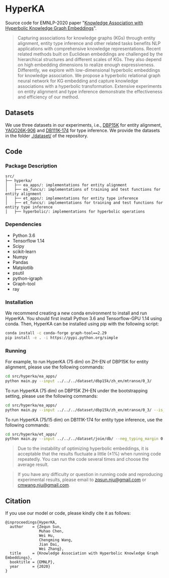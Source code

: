 # HyperKA
Source code for EMNLP-2020 paper "[Knowledge Association with Hyperbolic Knowledge Graph Embeddings](https://www.aclweb.org/anthology/2020.emnlp-main.460/)".

> Capturing associations for knowledge graphs (KGs) through entity alignment, entity type inference and other related tasks benefits NLP applications with comprehensive knowledge representations. Recent related methods built on Euclidean embeddings are challenged by the hierarchical structures and different scales of KGs. They also depend on high embedding dimensions to realize enough expressiveness. Differently, we explore with low-dimensional hyperbolic embeddings for knowledge association. We propose a hyperbolic relational graph neural network for KG embedding and capture knowledge associations with a hyperbolic transformation. Extensive experiments on entity alignment and type inference demonstrate the effectiveness and efficiency of our method.

## Datasets
We use three datasets in our experiments, i.e., [DBP15K](https://github.com/nju-websoft/JAPE) for entity alignment, [YAGO26K-906](https://github.com/JunhengH/joie-kdd19) and [DB111K-174](https://github.com/JunhengH/joie-kdd19) for type inference. We provide the datasets in the folder [./dataset/](https://github.com/nju-websoft/HyperKA/tree/main/dataset) of the repository.

## Code

### Package Description

```
src/
├── hyperka/
│   ├── ea_apps/: implementations for entity alignment
│   ├── ea_funcs/: implementations of training and test functions for entity alignment
│   ├── et_apps/: implementations for entity type inference
│   ├── et_funcs/: implementations for training and test functions for entity type inference
│   ├── hyperbolic/: implementations for hyperbolic operations
```

### Dependencies
* Python 3.6
* Tensorflow 1.14
* Scipy
* scikit-learn
* Numpy
* Pandas
* Matplotlib
* psutil
* python-igraph
* Graph-tool
* ray

### Installation
We recommend creating a new conda environment to install and run HyperKA. You should first install Python 3.6 and Tensorflow-GPU 1.14 using conda. 
Then, HyperKA can be installed using pip with the following script:
```bash
conda install -c conda-forge graph-tool==2.29
pip install -e . -i https://pypi.python.org/simple
```

### Running
For example, to run HyperKA (75 dim) on ZH-EN of DBP15K for entity alignment, please use the following commands:
```bash
cd src/hyperka/ea_apps/
python main.py --input ../../../dataset/dbp15k/zh_en/mtranse/0_3/
```

To run HyperKA (75 dim) on DBP15K ZH-EN under the bootstrapping setting, please use the following commands:
```bash
cd src/hyperka/ea_apps/
python main.py --input ../../../dataset/dbp15k/zh_en/mtranse/0_3/ --is_bp True --learning_rate 0.0005 --epsilon4triple 0.99
```

To run HyperKA (75/15 dim) on DB111K-174 for entity type inference, use the following commands:
```bash
cd src/hyperka/et_apps/
python main.py --input ../../../dataset/joie/db/ --neg_typing_margin 0.1 --neg_triple_margin 0.2 --nums_neg 30 --mapping_neg_nums 30 --batch_size 20000 --epochs 100
```

> Due to the instability of optimizing hyperbolic embeddings, it is acceptable that the results fluctuate a little (±1%) when running code repeatedly. You can run the code several times and choose the average result.

> If you have any difficulty or question in running code and reproducing experimental results, please email to zqsun.nju@gmail.com or cmwang.nju@gmail.com.

## Citation
If you use our model or code, please kindly cite it as follows:      
```
@inproceedings{HyperKA,
  author    = {Zequn Sun, 
               Muhao Chen,  
               Wei Hu, 
               Chengming Wang, 
               Jian Dai, 
               Wei Zhang}, 
  title     = {Knowledge Association with Hyperbolic Knowledge Graph Embeddings}, 
  booktitle = {EMNLP}, 
  year      = {2020}
}
```
